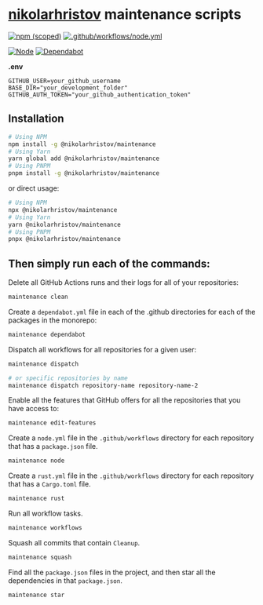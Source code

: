 # [nikolarhristov] maintenance scripts

[![npm (scoped)](https://img.shields.io/npm/v/@nikolarhristov/maintenance?color=black&label=%20&logo=npm&logoColor=black)][@nikolarhristov/maintenance]
[![.github/workflows/node.yml](https://github.com/nikolaxhristov/maintenance/actions/workflows/node.yml/badge.svg)](https://github.com/nikolaxhristov/maintenance/actions/workflows/node.yml)

[![Node](https://img.shields.io/github/workflow/status/nikolaxhristov/maintenance/Node?color=black&label=%20&logo=github&logoColor=black)][@nikolarhristov/maintenance]
[![Dependabot](https://img.shields.io/github/workflow/status/nikolaxhristov/maintenance/Dependabot?color=black&label=%20&logo=github&logoColor=black)][@nikolarhristov/maintenance]

**.env**

```env
GITHUB_USER=your_github_username
BASE_DIR="your_development_folder"
GITHUB_AUTH_TOKEN="your_github_authentication_token"
```

## Installation

```sh
# Using NPM
npm install -g @nikolarhristov/maintenance
# Using Yarn
yarn global add @nikolarhristov/maintenance
# Using PNPM
pnpm install -g @nikolarhristov/maintenance
```

or direct usage:

```sh
# Using NPM
npx @nikolarhristov/maintenance
# Using Yarn
yarn @nikolarhristov/maintenance
# Using PNPM
pnpx @nikolarhristov/maintenance
```

## Then simply run each of the commands:

Delete all GitHub Actions runs and their logs for all of your repositories:

```sh
maintenance clean
```

Create a `dependabot.yml` file in each of the .github directories for each of
the packages in the monorepo:

```sh
maintenance dependabot
```

Dispatch all workflows for all repositories for a given user:

```sh
maintenance dispatch

# or specific repositories by name
maintenance dispatch repository-name repository-name-2
```

Enable all the features that GitHub offers for all the repositories that you
have access to:

```sh
maintenance edit-features
```

Create a `node.yml` file in the `.github/workflows` directory for each
repository that has a `package.json` file.

```sh
maintenance node
```

Create a `rust.yml` file in the `.github/workflows` directory for each
repository that has a `Cargo.toml` file.

```sh
maintenance rust
```

Run all workflow tasks.

```sh
maintenance workflows
```

Squash all commits that contain `Cleanup`.

```sh
maintenance squash
```

Find all the `package.json` files in the project, and then star all the
dependencies in that `package.json`.

```sh
maintenance star
```

[nikolarhristov]: https://github.com/nikolaxhristov
[@nikolarhristov/maintenance]: https://npmjs.org/@nikolarhristov/maintenance
